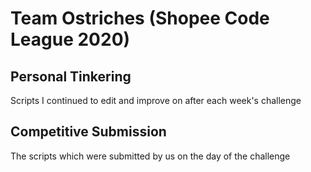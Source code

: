 # Team Ostriches (Shopee Code League 2020)

## Personal Tinkering
Scripts I continued to edit and improve on after each week's challenge

## Competitive Submission
The scripts which were submitted by us on the day of the challenge
